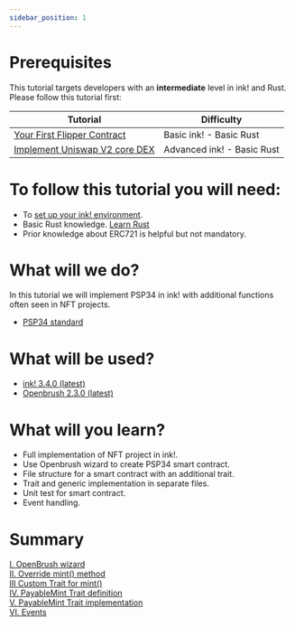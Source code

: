 ```yaml
---
sidebar_position: 1
---
```


# Prerequisites

This tutorial targets developers with an **intermediate** level in ink! and Rust.   
Please follow this tutorial first:

| Tutorial                                                                   | Difficulty                     |
|----------------------------------------------------------------------------|--------------------------------|
| [Your First Flipper Contract](../flipper-contract/flipper-contract.md)              | Basic ink! -  Basic Rust       | 
| [Implement Uniswap V2 core DEX](../dex/dex.md) | Advanced ink! - Basic Rust |         

# To follow this tutorial you will need:
- To [set up your ink! environment](../../xvm_wasm/setup_your_ink_environment.md).
- Basic Rust knowledge. [Learn Rust](https://www.rust-lang.org/learn)
- Prior knowledge about ERC721 is helpful but not mandatory.

# What will we do?
In this tutorial we will implement PSP34 in ink! with additional functions often seen in NFT projects.
- [PSP34 standard](https://github.com/w3f/PSPs/blob/master/PSPs/psp-34.md)

# What will be used?
- [ink! 3.4.0 (latest)](https://github.com/paritytech/ink/tree/v3.4.0)   
- [Openbrush 2.3.0 (latest)](https://github.com/Supercolony-net/openbrush-contracts/tree/v2.3.0)

# What will you learn?
- Full implementation of NFT project in ink!.
- Use Openbrush wizard to create PSP34 smart contract.
- File structure for a smart contract with an additional trait.
- Trait and generic implementation in separate files.
- Unit test for smart contract.
- Event handling.

# Summary
[I. OpenBrush wizard](./Wizard/wizard.md)   
[II. Override mint() method](./Override/override.md)   
[III Custom Trait for mint()](./CustomTrait/customtrait.md)   
[IV. PayableMint Trait definition](./PayableMintTrait/payableminttrait.md)   
[V. PayableMint Trait implementation](./PayableMintImpl/payablemintimpl.md)   
[VI. Events](./Events/events.md)   